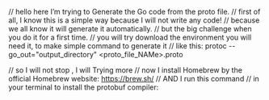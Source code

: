 // hello here I’m trying to Generate the Go code from the proto file.
// first of all, I know this is a simple way because I will not write any code!
// because we all know it will generate it automatically.
// but the big challenge when you do it for a first time.
// you will try download the environment you will need it, to make simple command to generate it
// like this: protoc --go_out="output_directory" <proto_file_NAMe>.proto

// so I will not stop , I will Trying more
// now I install Homebrew by the official Homebrew website: https://brew.sh/
// AND I run this command <brew install protobuf>
// in your terminal to install the protobuf compiler:
